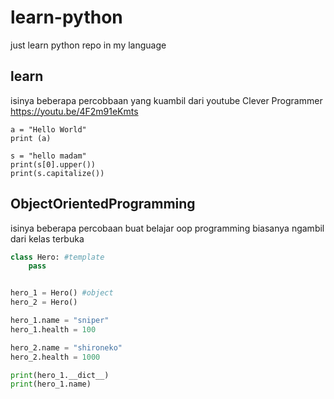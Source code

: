 # learn-python

just learn python repo in my language

## learn
isinya beberapa percobbaan yang kuambil dari youtube Clever Programmer
https://youtu.be/4F2m91eKmts

```pyhton
a = "Hello World"
print (a)

s = "hello madam"
print(s[0].upper())
print(s.capitalize())
```

## ObjectOrientedProgramming
isinya beberapa percobaan buat belajar oop programming biasanya ngambil dari kelas terbuka

```python
class Hero: #template
    pass


hero_1 = Hero() #object
hero_2 = Hero()

hero_1.name = "sniper"
hero_1.health = 100

hero_2.name = "shironeko"
hero_2.health = 1000

print(hero_1.__dict__)
print(hero_1.name)
```
